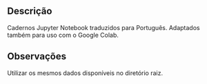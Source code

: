## Descrição

Cadernos Jupyter Notebook traduzidos para Português. Adaptados também para uso com o Google Colab.

## Observações

Utilizar os mesmos dados disponíveis no diretório raiz.
